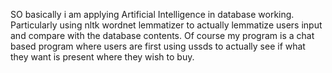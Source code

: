 SO basically i am applying Artificial Intelligence in database working. 
Particularly using nltk wordnet lemmatizer to actually lemmatize users input
and compare with the database contents. Of course my program is a chat based program 
where users are first using ussds to actually see if what they want is present where
they wish to buy.
